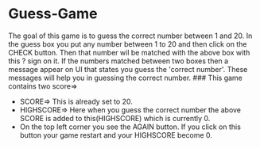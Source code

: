 # Guess-Game
The goal of this game is to guess the correct number between 1 and 20. In the guess box you put any number between 1 to 20 and then click on the CHECK button. Then that number wil be matched with the above box with this  ? sign on it. If the numbers matched between two boxes then a message appear on UI that states you guess the 'correct number'. 
These messages will help you in guessing the correct number.
     ### This game contains two score=>
* SCORE=> This is already set to 20.
* HIGHSCORE=> Here when you guess the correct number the above SCORE is added to this(HIGHSCORE) which is currently 0.
* On the top left corner you see the AGAIN button. If you click on this button your game restart and your HIGHSCORE become 0.
